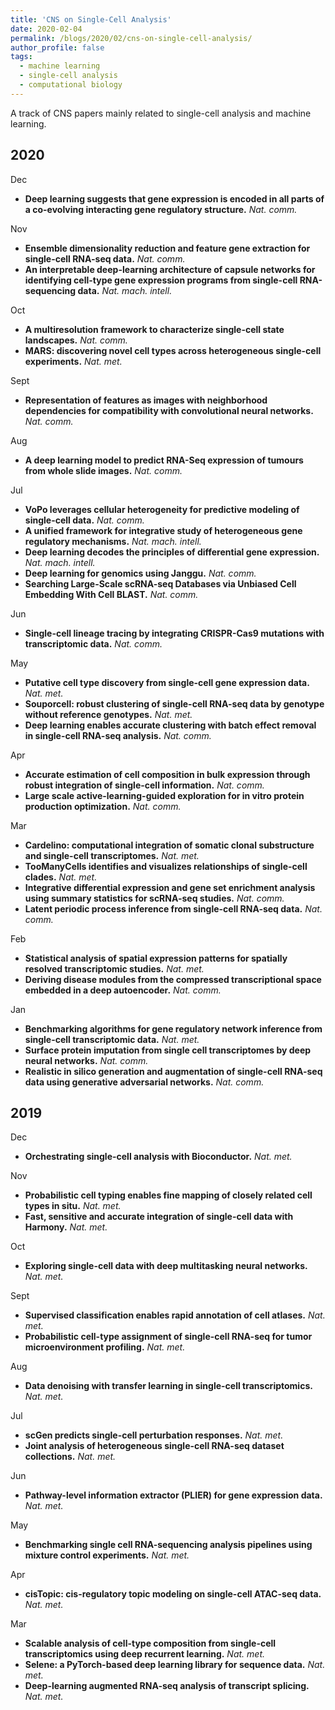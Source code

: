 ```yaml
---
title: 'CNS on Single-Cell Analysis'
date: 2020-02-04
permalink: /blogs/2020/02/cns-on-single-cell-analysis/
author_profile: false
tags:
  - machine learning
  - single-cell analysis
  - computational biology
---
```


A track of CNS papers mainly related to single-cell analysis and machine learning.


## 2020

Dec
- **Deep learning suggests that gene expression is encoded in all parts of a co-evolving interacting gene regulatory structure.** *Nat. comm.*

Nov
- **Ensemble dimensionality reduction and feature gene extraction for single-cell RNA-seq data.** *Nat. comm.*
- **An interpretable deep-learning architecture of capsule networks for identifying cell-type gene expression programs from single-cell RNA-sequencing data.** *Nat. mach. intell.*

Oct
- **A multiresolution framework to characterize single-cell state landscapes.** *Nat. comm.*
- **MARS: discovering novel cell types across heterogeneous single-cell experiments.** *Nat. met.*

Sept
- **Representation of features as images with neighborhood dependencies for compatibility with convolutional neural networks.** *Nat. comm.*

Aug
- **A deep learning model to predict RNA-Seq expression of tumours from whole slide images.** *Nat. comm.*

Jul
- **VoPo leverages cellular heterogeneity for predictive modeling of single-cell data.** *Nat. comm.*
- **A unified framework for integrative study of heterogeneous gene regulatory mechanisms.** *Nat. mach. intell.*
- **Deep learning decodes the principles of differential gene expression.** *Nat. mach. intell.*
- **Deep learning for genomics using Janggu.** *Nat. comm.*
- **Searching Large-Scale scRNA-seq Databases via Unbiased Cell Embedding With Cell BLAST.** *Nat. comm.*

Jun
- **Single-cell lineage tracing by integrating CRISPR-Cas9 mutations with transcriptomic data.** *Nat. comm.*

May
- **Putative cell type discovery from single-cell gene expression data.** *Nat. met.*
- **Souporcell: robust clustering of single-cell RNA-seq data by genotype without reference genotypes.** *Nat. met.*
- **Deep learning enables accurate clustering with batch effect removal in single-cell RNA-seq analysis.** *Nat. comm.*

Apr
- **Accurate estimation of cell composition in bulk expression through robust integration of single-cell information.** *Nat. comm.*
- **Large scale active-learning-guided exploration for in vitro protein production optimization.** *Nat. comm.*

Mar
- **Cardelino: computational integration of somatic clonal substructure and single-cell transcriptomes.** *Nat. met.*
- **TooManyCells identifies and visualizes relationships of single-cell clades.** *Nat. met.*
- **Integrative differential expression and gene set enrichment analysis using summary statistics for scRNA-seq studies.** *Nat. comm.*
- **Latent periodic process inference from single-cell RNA-seq data.** *Nat. comm.*

Feb
- **Statistical analysis of spatial expression patterns for spatially resolved transcriptomic studies.** *Nat. met.*
- **Deriving disease modules from the compressed transcriptional space embedded in a deep autoencoder.** *Nat. comm.*

Jan
- **Benchmarking algorithms for gene regulatory network inference from single-cell transcriptomic data.** *Nat. met.*
- **Surface protein imputation from single cell transcriptomes by deep neural networks.** *Nat. comm.*
- **Realistic in silico generation and augmentation of single-cell RNA-seq data using generative adversarial networks.** *Nat. comm.*

## 2019

Dec
- **Orchestrating single-cell analysis with Bioconductor.** *Nat. met.*

Nov
- **Probabilistic cell typing enables fine mapping of closely related cell types in situ.** *Nat. met.*
- **Fast, sensitive and accurate integration of single-cell data with Harmony.** *Nat. met.*

Oct
- **Exploring single-cell data with deep multitasking neural networks.** *Nat. met.*

Sept
- **Supervised classification enables rapid annotation of cell atlases.** *Nat. met.*
- **Probabilistic cell-type assignment of single-cell RNA-seq for tumor microenvironment profiling.** *Nat. met.*

Aug
- **Data denoising with transfer learning in single-cell transcriptomics.** *Nat. met.*

Jul
- **scGen predicts single-cell perturbation responses.** *Nat. met.*
- **Joint analysis of heterogeneous single-cell RNA-seq dataset collections.** *Nat. met.*

Jun
- **Pathway-level information extractor (PLIER) for gene expression data.** *Nat. met.*

May
- **Benchmarking single cell RNA-sequencing analysis pipelines using mixture control experiments.** *Nat. met.*

Apr
- **cisTopic: cis-regulatory topic modeling on single-cell ATAC-seq data.** *Nat. met.*

Mar
- **Scalable analysis of cell-type composition from single-cell transcriptomics using deep recurrent learning.** *Nat. met.*
- **Selene: a PyTorch-based deep learning library for sequence data.** *Nat. met.*
- **Deep-learning augmented RNA-seq analysis of transcript splicing.** *Nat. met.*







